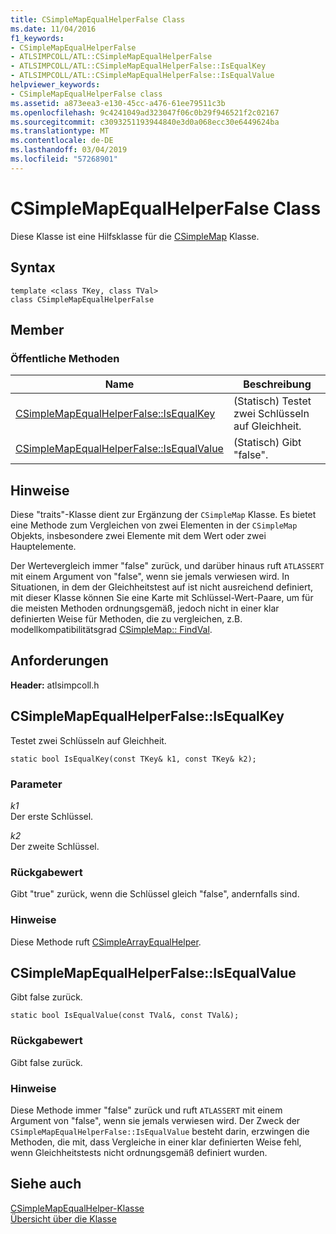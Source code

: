 ```yaml
---
title: CSimpleMapEqualHelperFalse Class
ms.date: 11/04/2016
f1_keywords:
- CSimpleMapEqualHelperFalse
- ATLSIMPCOLL/ATL::CSimpleMapEqualHelperFalse
- ATLSIMPCOLL/ATL::CSimpleMapEqualHelperFalse::IsEqualKey
- ATLSIMPCOLL/ATL::CSimpleMapEqualHelperFalse::IsEqualValue
helpviewer_keywords:
- CSimpleMapEqualHelperFalse class
ms.assetid: a873eea3-e130-45cc-a476-61ee79511c3b
ms.openlocfilehash: 9c4241049ad323047f06c0b29f946521f2c02167
ms.sourcegitcommit: c3093251193944840e3d0a068ecc30e6449624ba
ms.translationtype: MT
ms.contentlocale: de-DE
ms.lasthandoff: 03/04/2019
ms.locfileid: "57268901"
---
```

# <a name="csimplemapequalhelperfalse-class"></a>CSimpleMapEqualHelperFalse Class

Diese Klasse ist eine Hilfsklasse für die [CSimpleMap](../../atl/reference/csimplemap-class.md) Klasse.

## <a name="syntax"></a>Syntax

```
template <class TKey, class TVal>
class CSimpleMapEqualHelperFalse
```

## <a name="members"></a>Member

### <a name="public-methods"></a>Öffentliche Methoden

|Name|Beschreibung|
|----------|-----------------|
|[CSimpleMapEqualHelperFalse::IsEqualKey](#isequalkey)|(Statisch) Testet zwei Schlüsseln auf Gleichheit.|
|[CSimpleMapEqualHelperFalse::IsEqualValue](#isequalvalue)|(Statisch) Gibt "false".|

## <a name="remarks"></a>Hinweise

Diese "traits"-Klasse dient zur Ergänzung der `CSimpleMap` Klasse. Es bietet eine Methode zum Vergleichen von zwei Elementen in der `CSimpleMap` Objekts, insbesondere zwei Elemente mit dem Wert oder zwei Hauptelemente.

Der Wertevergleich immer "false" zurück, und darüber hinaus ruft `ATLASSERT` mit einem Argument von "false", wenn sie jemals verwiesen wird. In Situationen, in dem der Gleichheitstest auf ist nicht ausreichend definiert, mit dieser Klasse können Sie eine Karte mit Schlüssel-Wert-Paare, um für die meisten Methoden ordnungsgemäß, jedoch nicht in einer klar definierten Weise für Methoden, die zu vergleichen, z.B. modellkompatibilitätsgrad [CSimpleMap:: FindVal](../../atl/reference/csimplemap-class.md#findval).

## <a name="requirements"></a>Anforderungen

**Header:** atlsimpcoll.h

##  <a name="isequalkey"></a>  CSimpleMapEqualHelperFalse::IsEqualKey

Testet zwei Schlüsseln auf Gleichheit.

```
static bool IsEqualKey(const TKey& k1, const TKey& k2);
```

### <a name="parameters"></a>Parameter

*k1*<br/>
Der erste Schlüssel.

*k2*<br/>
Der zweite Schlüssel.

### <a name="return-value"></a>Rückgabewert

Gibt "true" zurück, wenn die Schlüssel gleich "false", andernfalls sind.

### <a name="remarks"></a>Hinweise

Diese Methode ruft [CSimpleArrayEqualHelper](../../atl/reference/csimplearrayequalhelper-class.md).

##  <a name="isequalvalue"></a>  CSimpleMapEqualHelperFalse::IsEqualValue

Gibt false zurück.

```
static bool IsEqualValue(const TVal&, const TVal&);
```

### <a name="return-value"></a>Rückgabewert

Gibt false zurück.

### <a name="remarks"></a>Hinweise

Diese Methode immer "false" zurück und ruft `ATLASSERT` mit einem Argument von "false", wenn sie jemals verwiesen wird. Der Zweck der `CSimpleMapEqualHelperFalse::IsEqualValue` besteht darin, erzwingen die Methoden, die mit, dass Vergleiche in einer klar definierten Weise fehl, wenn Gleichheitstests nicht ordnungsgemäß definiert wurden.

## <a name="see-also"></a>Siehe auch

[CSimpleMapEqualHelper-Klasse](../../atl/reference/csimplemapequalhelper-class.md)<br/>
[Übersicht über die Klasse](../../atl/atl-class-overview.md)
